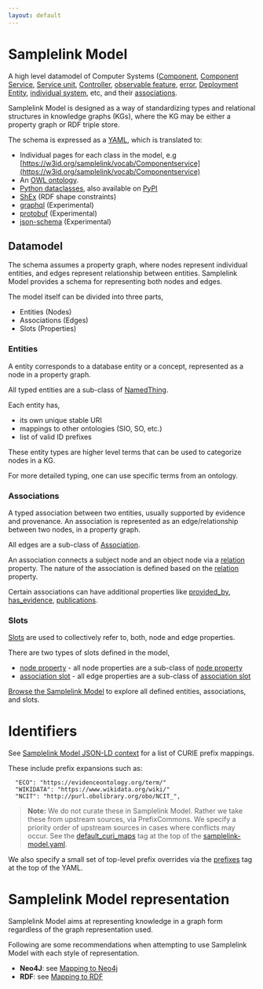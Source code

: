 ```yaml
---
layout: default
---
```


# Samplelink Model
A high level datamodel of Computer Systems ([Component](docs/Component), [Component Service](docs/Componentservice), [Service unit](docs/Serviceunit), [Controller](docs/Controller), [observable feature](docs/ObservableFeature), [error](docs/Error), [Deployment Entity](docs/DeploymentEntity), [individual system](docs/IndividualSystem), etc, and their [associations](docs/Association).

Samplelink Model is designed as a way of standardizing types and relational structures in knowledge graphs (KGs), 
where the KG may be either a property graph or RDF triple store.

The schema is expressed as a [YAML](https://github.com/linkmodel/samplelink-model/blob/master/samplelink-model.yaml), which is translated to:

 * Individual pages for each class in the model, e.g [https://w3id.org/samplelink/vocab/Componentservice](https://w3id.org/samplelink/vocab/Componentservice)
 * An [OWL ontology](samplelink-model.owl).
 * [Python dataclasses](samplelink/model.py), also available on [PyPI](https://pypi.org/project/samplelink-model/)
 * [ShEx](samplelink-model.shex) (RDF shape constraints)
 * [graphql](samplelink-model.graphql) (Experimental)
 * [protobuf](samplelink-model.proto) (Experimental)
 * [json-schema](json-schema/samplelink-model.json) (Experimental) 


## Datamodel

The schema assumes a property graph, where nodes represent individual entities, and edges represent relationship 
between entities. Samplelink Model provides a schema for representing both nodes and edges.


The model itself can be divided into three parts,
* Entities (Nodes)
* Associations (Edges)
* Slots (Properties)


### Entities

A entity corresponds to a database entity or a concept, represented as a node in a property graph.

All typed entities are a sub-class of [NamedThing](docs/NamedThing).
 

Each entity has,
- its own unique stable URI
- mappings to other ontologies (SIO, SO, etc.)
- list of valid ID prefixes

These entity types are higher level terms that can be used to categorize nodes in a KG. 

For more detailed typing, one can use specific terms from an ontology.


### Associations

A typed association between two entities, usually supported by evidence and provenance. 
An association is represented as an edge/relationship between two nodes, in a property graph.

All edges are a sub-class of [Association](docs/Association).

An association connects a subject node and an object node via a [relation](docs/relation) property.
The nature of the association is defined based on the [relation](docs/relation) property.

Certain associations can have additional properties like [provided_by](docs/provided_by), 
[has_evidence](docs/has_evidence), [publications](docs/publications).


### Slots

[Slots](docs#slots) are used to collectively refer to, both, node and edge properties.

There are two types of slots defined in the model,
- [node property](docs/node_property) - all node properties are a sub-class of [node property](docs/node_property)
- [association slot](docs/association_slot) - all edge properties are a sub-class of [association slot](docs/association_slot)


[Browse the Samplelink Model](docs/) to explore all defined entities, associations, and slots.


# Identifiers

See [Samplelink Model JSON-LD context](context.jsonld) for a list of CURIE prefix mappings.

These include prefix expansions such as:

      "ECO": "https://evidenceontology.org/term/"
      "WIKIDATA": "https://www.wikidata.org/wiki/"
      "NCIT": "http://purl.obolibrary.org/obo/NCIT_",


> **Note:** We do not curate these in Samplelink Model. Rather we take these from upstream sources, 
via PrefixCommons. We specify a priority order of upstream sources in cases where conflicts may occur. 
See the [default_curi_maps](https://linkmodel.github.io/linkml/docs/default_curi_maps) tag at the 
top of the [samplelink-model.yaml](samplelink-model.yaml). 

We also specify a small set of top-level prefix overrides via the [prefixes](https://linkmodel.github.io/samplelink/docs/prefixes) 
tag at the top of the YAML.


# Samplelink Model representation

Samplelink Model aims at representing knowledge in a graph form regardless of the graph representation used.

Following are some recommendations when attempting to use Samplelink Model with each style of representation. 

- **Neo4J**: see [Mapping to Neo4j](about/mapping-neo4j)
- **RDF**: see [Mapping to RDF](about/mapping-rdf)

